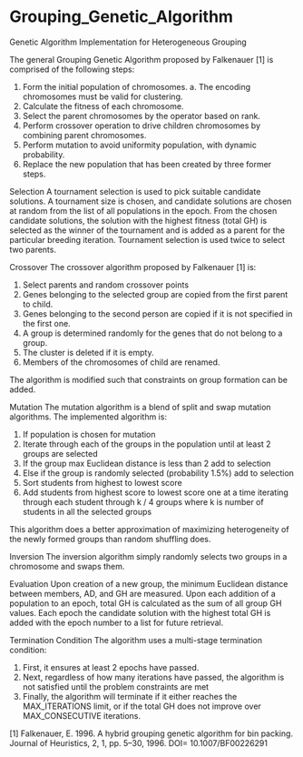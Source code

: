 # Grouping_Genetic_Algorithm
Genetic Algorithm Implementation for Heterogeneous Grouping

The general Grouping Genetic Algorithm proposed by Falkenauer [1] is comprised of the following steps:
  1.	Form the initial population of chromosomes. 
    a.	The encoding chromosomes must be valid for clustering.
  2.	Calculate the fitness of each chromosome.
  3.	Select the parent chromosomes by the operator based on rank.
  4.	Perform crossover operation to drive children chromosomes by combining parent chromosomes.
  5.	Perform mutation to avoid uniformity population, with dynamic probability.
  6.	Replace the new population that has been created by three former steps. 

Selection
A tournament selection is used to pick suitable candidate solutions.  A tournament size is chosen, and candidate solutions are chosen at random from the list of all populations in the epoch.  From the chosen candidate solutions, the solution with the highest fitness (total GH) is selected as the winner of the tournament and is added as a parent for the particular breeding iteration.  Tournament selection is used twice to select two parents.

Crossover
The crossover algorithm proposed by Falkenauer [1] is:
  1.	Select parents and random crossover points
  2.	Genes belonging to the selected group are copied from the first parent to child.
  3.	Genes belonging to the second person are copied if it is not specified in the first one.
  4.	A group is determined randomly for the genes that do not belong to a group.
  5.	The cluster is deleted if it is empty.
  6.	Members of the chromosomes of child are renamed.

The algorithm is modified such that constraints on group formation can be added.

Mutation 
The mutation algorithm is a blend of split and swap mutation algorithms.
The implemented algorithm is:
  1.	If population is chosen for mutation
  2.	Iterate through each of the groups in the population until at least 2 groups are selected
  3.	If the group max Euclidean distance is less than 2 add to selection
  4.	Else if the group is randomly selected (probability 1.5%) add to selection
  5.	Sort students from highest to lowest score
  6.	Add students from highest score to lowest score one at a time iterating through each student through k / 4 groups where k is number of students in all the selected groups

This algorithm does a better approximation of maximizing heterogeneity of the newly formed groups than random shuffling does.

Inversion
The inversion algorithm simply randomly selects two groups in a chromosome and swaps them.

Evaluation
Upon creation of a new group, the minimum Euclidean distance between members, AD, and GH are measured.  Upon each addition of a population to an epoch, total GH is calculated as the sum of all group GH values.  Each epoch the candidate solution with the highest total GH is added with the epoch number to a list for future retrieval.

Termination Condition
The algorithm uses a multi-stage termination condition:
  1.	First, it ensures at least 2 epochs have passed.
  2.	Next, regardless of how many iterations have passed, the algorithm is not satisfied until the problem constraints are met
  3.	Finally, the algorithm will terminate if it either reaches the MAX_ITERATIONS limit, or if the total GH does not improve over MAX_CONSECUTIVE iterations.


[1]	Falkenauer, E. 1996. A hybrid grouping genetic algorithm for bin packing. Journal of Heuristics, 2, 1, pp. 5–30, 1996. DOI= 10.1007/BF00226291
